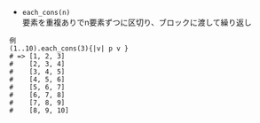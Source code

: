 - `each_cons(n)`  
要素を重複ありでn要素ずつに区切り、ブロックに渡して繰り返し
```
例
(1..10).each_cons(3){|v| p v }
# => [1, 2, 3]
#    [2, 3, 4]
#    [3, 4, 5]
#    [4, 5, 6]
#    [5, 6, 7]
#    [6, 7, 8]
#    [7, 8, 9]
#    [8, 9, 10]
```

